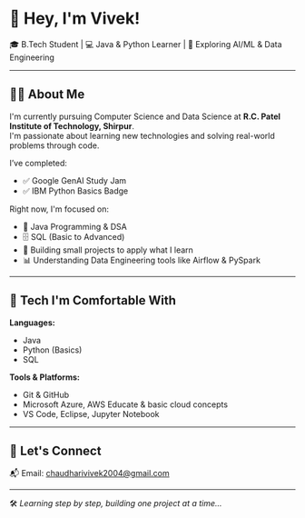 # 👋 Hey, I'm Vivek!

🎓 B.Tech Student | 💻 Java & Python Learner | 🧠 Exploring AI/ML & Data Engineering

---

## 🙋‍♂️ About Me

I'm currently pursuing Computer Science and Data Science at **R.C. Patel Institute of Technology, Shirpur**.  
I'm passionate about learning new technologies and solving real-world problems through code.

I’ve completed:
  
  
- ✅ Google GenAI Study Jam  
- ✅ IBM Python Basics Badge

Right now, I'm focused on:
- 📘 Java Programming & DSA  
- 🗄️ SQL (Basic to Advanced)  
- 🔧 Building small projects to apply what I learn  
- 📊 Understanding Data Engineering tools like Airflow & PySpark

---

## 🧰 Tech I'm Comfortable With

**Languages:**  
- Java 
- Python (Basics)  
- SQL 

**Tools & Platforms:**  
- Git & GitHub  
- Microsoft Azure, AWS Educate & basic cloud concepts  
- VS Code, Eclipse, Jupyter Notebook  




---



## 🔗 Let's Connect


📬 Email: chaudharivivek2004@gmail.com  

---

🛠️ *Learning step by step, building one project at a time...*

